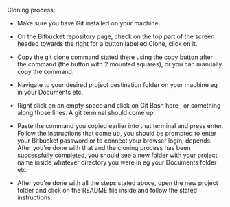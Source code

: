 Cloning process:
-   Make sure you have Git installed on your machine.

-   On the Bitbucket repository page, check on the top part of the screen headed towards the right for a
    button labelled Clone, click on it.

-   Copy the git clone command stated there using the copy button after the command (the button with 2
    mounted squares), or you can manually copy the command.

-   Navigate to your desired project destination folder on your machine eg in your Documents etc.

-   Right click on an empty space and click on Git Bash here , or something along those lines. A git
    terminal should come up.

-   Paste the command you copied earlier into that terminal and press enter. Follow the instructions that 
    come up, you should be prompted to enter your Bitbucket password or to connect your browser login, depends. After you're done with that and the cloning process has been successfully completed, you 
    should see a new folder with your project name inside whatever directory you were in eg your Documents folder etc.

-   After you're done with all the steps stated above, open the new project folder and click on the README
    file inside and follow the stated instructions.

